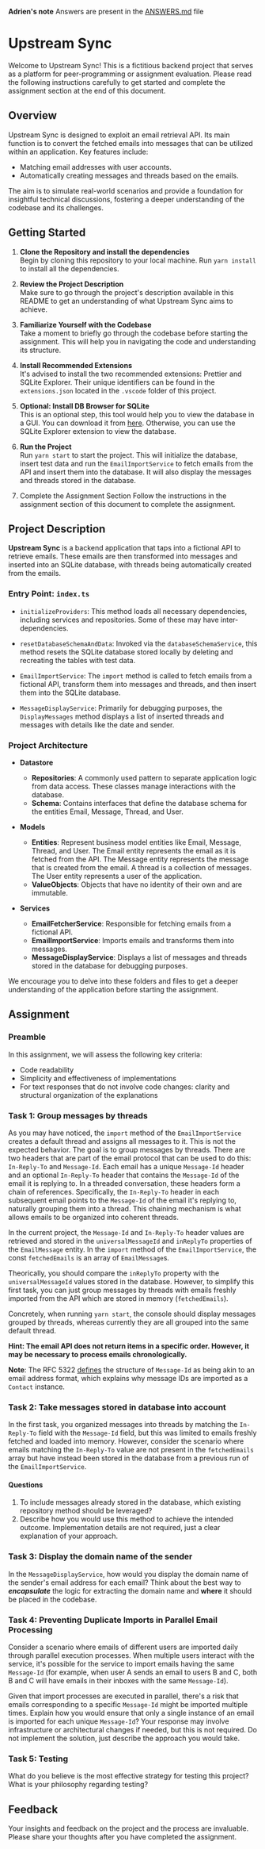 **Adrien's note**
Answers are present in the [ANSWERS.md](./ANSWERS.md) file

# Upstream Sync

Welcome to Upstream Sync! This is a fictitious backend project that serves as a platform for peer-programming or assignment evaluation. Please read the following instructions carefully to get started and complete the assignment section at the end of this document.

## Overview

Upstream Sync is designed to exploit an email retrieval API. Its main function is to convert the fetched emails into messages that can be utilized within an application. Key features include:

- Matching email addresses with user accounts.
- Automatically creating messages and threads based on the emails.

The aim is to simulate real-world scenarios and provide a foundation for insightful technical discussions, fostering a deeper understanding of the codebase and its challenges.

## Getting Started

1. **Clone the Repository and install the dependencies**  
   Begin by cloning this repository to your local machine.
   Run `yarn install` to install all the dependencies.

2. **Review the Project Description**  
   Make sure to go through the project's description available in this README to get an understanding of what Upstream Sync aims to achieve.

3. **Familiarize Yourself with the Codebase**  
   Take a moment to briefly go through the codebase before starting the assignment. This will help you in navigating the code and understanding its structure.

4. **Install Recommended Extensions**  
   It's advised to install the two recommended extensions: Prettier and SQLite Explorer. Their unique identifiers can be found in the `extensions.json` located in the `.vscode` folder of this project.

5. **Optional: Install DB Browser for SQLite**  
   This is an optional step, this tool would help you to view the database in a GUI. You can download it from [here](https://sqlitebrowser.org/dl/). Otherwise, you can use the SQLite Explorer extension to view the database.

6. **Run the Project**  
   Run `yarn start` to start the project. This will initialize the database, insert test data and run the `EmailImportService` to fetch emails from the API and insert them into the database. It will also display the messages and threads stored in the database.

7. Complete the Assignment Section
   Follow the instructions in the assignment section of this document to complete the assignment.

## Project Description

**Upstream Sync** is a backend application that taps into a fictional API to retrieve emails. These emails are then transformed into messages and inserted into an SQLite database, with threads being automatically created from the emails.

### Entry Point: `index.ts`

- `initializeProviders`: This method loads all necessary dependencies, including services and repositories. Some of these may have inter-dependencies.

- `resetDatabaseSchemaAndData`: Invoked via the `databaseSchemaService`, this method resets the SQLite database stored locally by deleting and recreating the tables with test data.

- `EmailImportService`: The `import` method is called to fetch emails from a fictional API, transform them into messages and threads, and then insert them into the SQLite database.

- `MessageDisplayService`: Primarily for debugging purposes, the `DisplayMessages` method displays a list of inserted threads and messages with details like the date and sender.

### Project Architecture

- **Datastore**

  - **Repositories**: A commonly used pattern to separate application logic from data access. These classes manage interactions with the database.
  - **Schema**: Contains interfaces that define the database schema for the entities Email, Message, Thread, and User.

- **Models**

  - **Entities**: Represent business model entities like Email, Message, Thread, and User. The Email entity represents the email as it is fetched from the API. The Message entity represents the message that is created from the email. A thread is a collection of messages. The User entity represents a user of the application.
  - **ValueObjects**: Objects that have no identity of their own and are immutable.

- **Services**
  - **EmailFetcherService**: Responsible for fetching emails from a fictional API.
  - **EmailImportService**: Imports emails and transforms them into messages.
  - **MessageDisplayService**: Displays a list of messages and threads stored in the database for debugging purposes.

We encourage you to delve into these folders and files to get a deeper understanding of the application before starting the assignment.

## Assignment

### Preamble

In this assignment, we will assess the following key criteria:

- Code readability
- Simplicity and effectiveness of implementations
- For text responses that do not involve code changes: clarity and structural organization of the explanations

### Task 1: Group messages by threads

As you may have noticed, the `import` method of the `EmailImportService` creates a default thread and assigns all messages to it. This is not the expected behavior. The goal is to group messages by threads. There are two headers that are part of the email protocol that can be used to do this: `In-Reply-To` and `Message-Id`. Each email has a unique `Message-Id` header and an optional `In-Reply-To` header that contains the `Message-Id` of the email it is replying to. In a threaded conversation, these headers form a chain of references. Specifically, the `In-Reply-To` header in each subsequent email points to the `Message-Id` of the email it's replying to, naturally grouping them into a thread. This chaining mechanism is what allows emails to be organized into coherent threads.

In the current project, the `Message-Id` and `In-Reply-To` header values are retrieved and stored in the `universalMessageId` and `inReplyTo` properties of the `EmailMessage` entity. In the `import` method of the `EmailImportService`, the const `fetchedEmails` is an array of `EmailMessage`s.

Theorically, you should compare the `inReplyTo` property with the `universalMessageId` values stored in the database. However, to simplify this first task, you can just group messages by threads with emails freshly imported from the API which are stored in memory (`fetchedEmails`).

Concretely, when running `yarn start`, the console should display messages grouped by threads, whereas currently they are all grouped into the same default thread.

**Hint: The email API does not return items in a specific order. However, it may be necessary to process emails chronologically.**

**Note**: The RFC 5322 [defines](https://datatracker.ietf.org/doc/html/rfc5322#section-3.6.4) the structure of `Message-Id` as being akin to an email address format, which explains why message IDs are imported as a `Contact` instance.

### Task 2: Take messages stored in database into account

In the first task, you organized messages into threads by matching the `In-Reply-To` field with the `Message-Id` field, but this was limited to emails freshly fetched and loaded into memory. However, consider the scenario where emails matching the `In-Reply-To` value are not present in the `fetchedEmails` array but have instead been stored in the database from a previous run of the `EmailImportService`.

#### Questions

1. To include messages already stored in the database, which existing repository method should be leveraged?
2. Describe how you would use this method to achieve the intended outcome. Implementation details are not required, just a clear explanation of your approach.

### Task 3: Display the domain name of the sender

In the `MessageDisplayService`, how would you display the domain name of the sender's email address for each email? Think about the best way to **_encapsulate_** the logic for extracting the domain name and **where** it should be placed in the codebase.

### Task 4: Preventing Duplicate Imports in Parallel Email Processing

Consider a scenario where emails of different users are imported daily through parallel execution processes. When multiple users interact with the service, it's possible for the service to import emails having the same `Message-Id` (for example, when user A sends an email to users B and C, both B and C will have emails in their inboxes with the same `Message-Id`).

Given that import processes are executed in parallel, there's a risk that emails corresponding to a specific `Message-Id` might be imported multiple times. Explain how you would ensure that only a single instance of an email is imported for each unique `Message-Id`? Your response may involve infrastructure or architectural changes if needed, but this is not required. Do not implement the solution, just describe the approach you would take.

### Task 5: Testing

What do you believe is the most effective strategy for testing this project? What is your philosophy regarding testing?

## Feedback

Your insights and feedback on the project and the process are invaluable. Please share your thoughts after you have completed the assignment.

